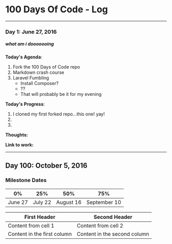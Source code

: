 # 100 Days Of Code - Log
________________________________

### Day 1: June 27, 2016
##### what am i dooooooing

**Today's Agenda**: 

1. Fork the 100 Days of Code repo
2. Markdown crash course
3. Laravel Fumbling
	* Install Composer?
	* ??
	* That will probably be it for my evening

**Today's Progress**: 

1. I cloned my first forked repo...this one! yay!
2.
3.

**Thoughts:** 

**Link to work:** 

________________________________

## Day 100: October 5, 2016
### Milestone Dates

|0%|   25%	|50%|75%|
|---	|---	|---	|---	|
|June 27|July 22|August 16|September 10|

First Header | Second Header
------------ | -------------
Content from cell 1 | Content from cell 2
Content in the first column | Content in the second column